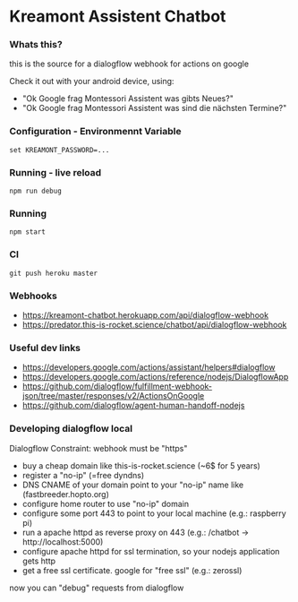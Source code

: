 # Kreamont Assistent Chatbot

### Whats this?
this is the source for a dialogflow webhook for actions on google

Check it out with your android device, using: 
* "Ok Google frag Montessori Assistent was gibts Neues?"
* "Ok Google frag Montessori Assistent was sind die nächsten Termine?"

### Configuration - Environmennt Variable
    set KREAMONT_PASSWORD=...
    
### Running - live reload
    npm run debug

### Running
    npm start

### CI
    git push heroku master

### Webhooks
* https://kreamont-chatbot.herokuapp.com/api/dialogflow-webhook
* https://predator.this-is-rocket.science/chatbot/api/dialogflow-webhook

### Useful dev links
* https://developers.google.com/actions/assistant/helpers#dialogflow
* https://developers.google.com/actions/reference/nodejs/DialogflowApp
* https://github.com/dialogflow/fulfillment-webhook-json/tree/master/responses/v2/ActionsOnGoogle
* https://github.com/dialogflow/agent-human-handoff-nodejs

### Developing dialogflow local
Dialogflow Constraint: webhook must be "https"

* buy a cheap domain like this-is-rocket.science (~6$ for 5 years)
* register a "no-ip" (=free dyndns)
* DNS CNAME of your domain point to your "no-ip" name like (fastbreeder.hopto.org)
* configure home router to use "no-ip" domain
* configure some port 443 to point to your local machine (e.g.: raspberry pi)
* run a apache httpd as reverse proxy on 443 (e.g.: /chatbot -> http://localhost:5000)
* configure apache httpd for ssl termination, so your nodejs application gets http
* get a free ssl certificate. google for "free ssl" (e.g.: zerossl)

now you can "debug" requests from dialogflow